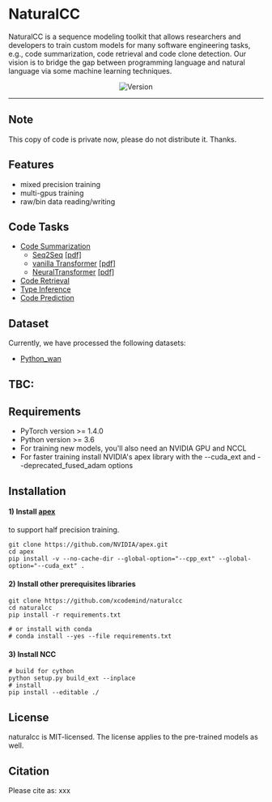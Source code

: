 # NaturalCC
NaturalCC is a sequence modeling toolkit that allows researchers and developers to train custom models for many software engineering tasks, e.g., code summarization, code retrieval and code clone detection. 
Our vision is to bridge the gap between programming language and natural language via some machine learning techniques.

<p align="center">
    <img src="https://img.shields.io/badge/version-0.4.0-green" alt="Version">
</p>
<hr>

## Note
This copy of code is private now, please do not distribute it. Thanks.

<!-- We are planning to release part of this copy of code in the next year, after we submit a demo paper to ICSE2021. -->


## Features
- mixed precision training
- multi-gpus training
- raw/bin data reading/writing

## Code Tasks
- [Code Summarization](run/summarization)
    - [Seq2Seq](run/summarization/seq2seq/README.md) [\[pdf\]](https://arxiv.org/pdf/1409.3215.pdf)
    - [vanilla Transformer](run/summarization//README.md) [\[pdf\]](https://arxiv.org/pdf/1706.03762.pdf)
    - [NeuralTransformer](run/summarization/neural_transformer/README.md) [\[pdf\]](https://arxiv.org/pdf/2005.00653.pdf)
- [Code Retrieval](run/retrieval)
- [Type Inference](run/type_prediction)
- [Code Prediction](run/)

## Dataset
Currently, we have processed the following datasets:

- [Python_wan](dataset/python_wan/README.md)


## TBC:





## Requirements 
- PyTorch version >= 1.4.0
- Python version >= 3.6
- For training new models, you'll also need an NVIDIA GPU and NCCL
- For faster training install NVIDIA's apex library with the --cuda_ext and --deprecated_fused_adam options

## Installation
#### 1) Install [apex](https://github.com/NVIDIA/apex)
 to support half precision training.

```shell script
git clone https://github.com/NVIDIA/apex.git
cd apex
pip install -v --no-cache-dir --global-option="--cpp_ext" --global-option="--cuda_ext" .
```

#### 2) Install other prerequisites libraries
```shell script
git clone https://github.com/xcodemind/naturalcc
cd naturalcc
pip install -r requirements.txt

# or install with conda 
# conda install --yes --file requirements.txt
```

#### 3) Install NCC
```shell script
# build for cython
python setup.py build_ext --inplace
# install 
pip install --editable ./
```


## License
naturalcc is MIT-licensed. The license applies to the pre-trained models as well.

## Citation
Please cite as:
xxx